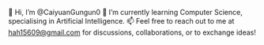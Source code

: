 👋 Hi, I’m @CaiyuanGungun0
🌱 I’m currently learning Computer Science, specialising in Artificial Intelligence.
📫 Feel free to reach out to me at hah15609@gmail.com for discussions, collaborations, or to exchange ideas!

